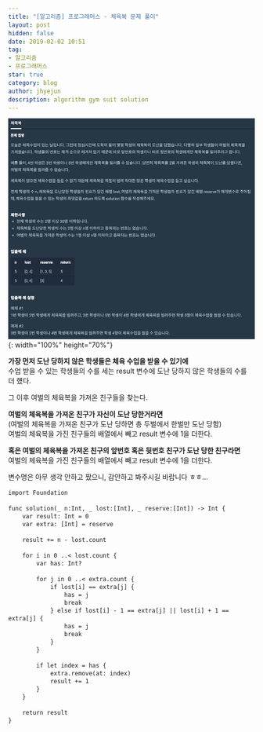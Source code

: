 ```yaml
---
title: "[알고리즘] 프로그래머스 - 체육복 문제 풀이"
layout: post
hidden: false
date: 2019-02-02 10:51
tag:
- 알고리즘
- 프로그래머스
star: true
category: blog
author: jhyejun
description: algorithm gym suit solution
---
```


![체육복 문제](/assets/images/blog/algorithm-gym-suit-solution/problem.png){: width="100%" height="70%"}

**가장 먼저 도난 당하지 않은 학생들은 체육 수업을 받을 수 있기에**<br>
수업 받을 수 있는 학생들의 수를 세는 result 변수에 도난 당하지 않은 학생들의 수를 더 헀다.<br>

그 이후 여벌의 체육복을 가져온 친구들을 찾는다.<br>

**여벌의 체육복을 가져온 친구가 자신이 도난 당한거라면**<br>
(여벌의 체육복을 가져온 친구가 도난 당하면 총 두벌에서 한벌만 도난 당함)<br>
여벌의 체육복을 가진 친구들의 배열에서 빼고 result 변수에 1을 더한다.<br>

**혹은 여벌의 체육복을 가져온 친구의 앞번호 혹은 뒷번호 친구가 도난 당한 친구라면**<br>
여벌의 체육복을 가진 친구들의 배열에서 빼고 result 변수에 1을 더한다.<br>

변수명은 아무 생각 안하고 짰으니, 감안하고 봐주시길 바랍니다 ㅎㅎ...<br>
```
import Foundation

func solution(_ n:Int, _ lost:[Int], _ reserve:[Int]) -> Int {
    var result: Int = 0
    var extra: [Int] = reserve
        
    result += n - lost.count
        
    for i in 0 ..< lost.count {
        var has: Int?

        for j in 0 ..< extra.count {
            if lost[i] == extra[j] {
                has = j
                break
            } else if lost[i] - 1 == extra[j] || lost[i] + 1 == extra[j] {
                has = j
                break
            }
        }

        if let index = has {
            extra.remove(at: index)
            result += 1
        }
    }

    return result
}
```
